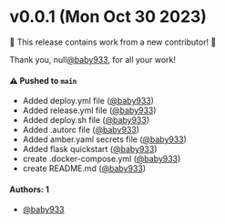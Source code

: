 # v0.0.1 (Mon Oct 30 2023)

:tada: This release contains work from a new contributor! :tada:

Thank you, null[@baby933](https://github.com/baby933), for all your work!

#### ⚠️ Pushed to `main`

- Added deploy.yml file ([@baby933](https://github.com/baby933))
- Added release.yml file ([@baby933](https://github.com/baby933))
- Added deploy.sh file ([@baby933](https://github.com/baby933))
- Added .autorc file ([@baby933](https://github.com/baby933))
- Added amber.yaml secrets file ([@baby933](https://github.com/baby933))
- Added flask quickstart ([@baby933](https://github.com/baby933))
- create .docker-compose.yml ([@baby933](https://github.com/baby933))
- create README.md ([@baby933](https://github.com/baby933))

#### Authors: 1

- [@baby933](https://github.com/baby933)
